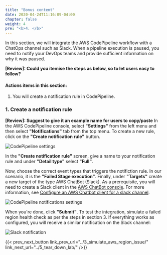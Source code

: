 ```yaml
---
title: "Bonus content"
date: 2020-04-24T11:16:09-04:00
chapter: false
weight: 4
pre: "<b>4. </b>"
---
```


In this section, we will integrate the AWS CodePipeline workflow with a ChatOps channel such as Slack. When a pipeline execution is paused, you need to notify your DevOps teams and provide sufficient information on why it was paused. 

**[Review]: Could you itemise the steps as below, so to let users easy to follow?**
#### Actions items in this section:

1. You will create a notification rule in CodePipeline.

### 1. Create a notification rule

**[Review]: Suggest to give it an example name for users to copy/paste**
In the AWS CodePipeline console, select **"Settings"** from the left menu and then select **"Notifications"** tab from the top menu. To create a new rule, click on the **"Create notification rule"** button. 

![CodePipeline settings ](/Operations/300_Health_Aware_CICD_Pipelines/Images/codepipeline-settings.png)

In the **"Create notification rule"** screen, give a name to your notification rule and under **"Detail type"** select **"Full"**.

Now, choose the correct event types that triggers the notifiction rule. In our scenario, it is the **"Failed Stage execution"**. Finally, under **"Targets"** create a new target of the type AWS ChatBot (Slack). As a prerequisite, you will need to create a Slack client in the [AWS ChatBot console](https://us-east-2.console.aws.amazon.com/chatbot/home?region=ap-southeast-2#/home). For more information, see [Configure an AWS Chatbot client for a slack channel](https://docs.aws.amazon.com/dtconsole/latest/userguide/notifications-chatbot.html#notifications-chatbot-configure-client).


![CodePipeline notifications settings ](/Operations/300_Health_Aware_CICD_Pipelines/Images/codepipeline-notification.png)

When you're done, click **"Submit"**. To test the integration, simulate a failed region health check as per the steps in section 3. If everything works as configured, you will receive a similar notification on the Slack channel:

![Slack notification ](/Operations/300_Health_Aware_CICD_Pipelines/Images/slack-notification.jpeg)

{{< prev_next_button link_prev_url="../3_simulate_aws_region_issue/" link_next_url="../5_tear_down_lab/" />}}

